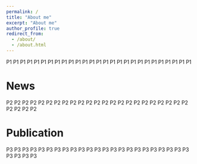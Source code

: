 ```yaml
---
permalink: /
title: "About me"
excerpt: "About me"
author_profile: true
redirect_from: 
  - /about/
  - /about.html
---
```


P1 P1 P1 P1 P1 P1 P1 P1 P1 P1 P1 P1 P1 P1 P1 P1 P1 P1 P1 P1 P1 P1 P1 P1 P1 P1 P1 


News 
======
P2 P2 P2 P2 P2 P2 P2 P2 P2 P2 P2 P2 P2 P2 P2 P2 P2 P2 P2 P2 P2 P2 P2 P2 P2 P2 P2


Publication
======
P3 P3 P3 P3 P3 P3 P3 P3 P3 P3 P3 P3 P3 P3 P3 P3 P3 P3 P3 P3 P3 P3 P3 P3 P3 P3 P3 


